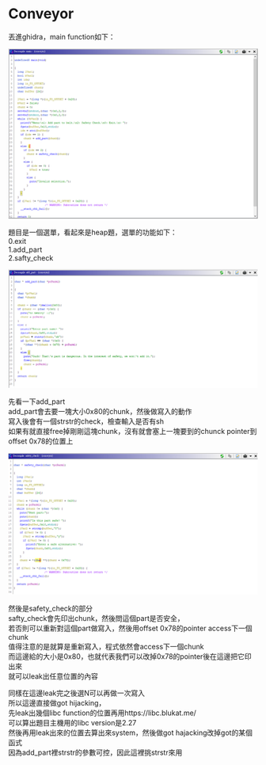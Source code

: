 # Conveyor

丟進ghidra，main function如下：  

![image](https://github.com/sarafciel/PwnWriteup/blob/master/NahamconCTF/conveyor/conveyor1.png)
  
題目是一個選單，看起來是heap題，選單的功能如下：  
0.exit  
1.add_part  
2.safty_check
  
![image](https://github.com/sarafciel/PwnWriteup/blob/master/NahamconCTF/conveyor/conveyor2.png)
  
先看一下add_part  
add_part會去要一塊大小0x80的chunk，然後做寫入的動作  
寫入後會有一個strstr的check，檢查輸入是否有sh  
如果有就直接free掉剛剛這塊chunk，沒有就會塞上一塊要到的chunck pointer到offset 0x78的位置上
  
![image](https://github.com/sarafciel/PwnWriteup/blob/master/NahamconCTF/conveyor/conveyor3.png)

然後是safety_check的部分  
safty_check會先印出chunk，然後問這個part是否安全，  
若否則可以重新對這個part做寫入，然後用offset 0x78的pointer access下一個chunk  
值得注意的是就算是重新寫入，程式依然會access下一個chunk  
而這邊給的大小是0x80，也就代表我們可以改掉0x78的pointer後在這邊把它印出來  
就可以leak出任意位置的內容  

同樣在這邊leak完之後選N可以再做一次寫入  
所以這邊直接做got hijacking，  
先leak出幾個libc function的位置再用https://libc.blukat.me/  
可以算出題目主機用的libc version是2.27  
然後再用leak出來的位置去算出來system，然後做got hajacking改掉got的某個函式  
因為add_part裡strstr的參數可控，因此這裡挑strstr來用






